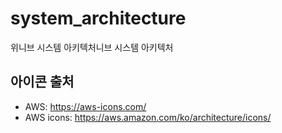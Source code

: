 # system_architecture
위니브 시스템 아키텍처니브 시스템 아키텍처

## 아이콘 출처
* AWS: https://aws-icons.com/
* AWS icons: https://aws.amazon.com/ko/architecture/icons/